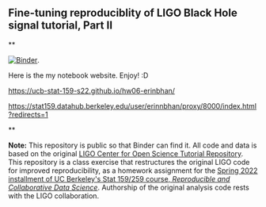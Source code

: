 ## Fine-tuning reproduciblity of LIGO Black Hole signal tutorial, Part II

** 

[![Binder](https://mybinder.org/badge_logo.svg)](https://mybinder.org/v2/gh/UCB-stat-159-s22/hw06-erinbhan/main?labpath=index.ipynb). 

Here is the my notebook website. Enjoy! :D 

https://ucb-stat-159-s22.github.io/hw06-erinbhan/

https://stat159.datahub.berkeley.edu/user/erinnbhan/proxy/8000/index.html?redirects=1


**

**Note:** This repository is public so that Binder can find it. All code and data is based on the original [LIGO Center for Open Science Tutorial Repository](https://github.com/losc-tutorial/LOSC_Event_tutorial). This repository is a class exercise that restructures the original LIGO code for improved reproducibility, as a homework assignment for the [Spring 2022 installment of UC Berkeley's Stat 159/259 course, _Reproducible and Collaborative Data Science_](https://ucb-stat-159-s22.github.io). Authorship of the original analysis code rests with the LIGO collaboration.
